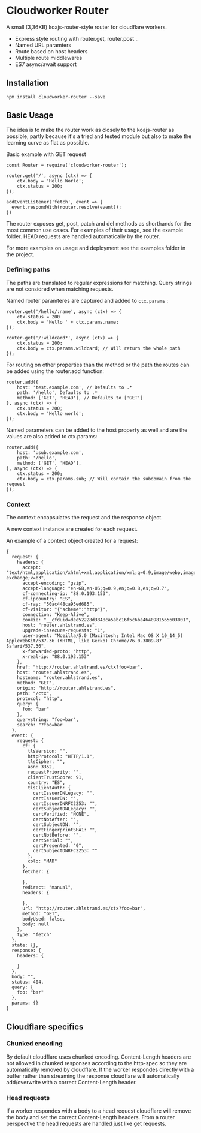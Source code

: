 # Cloudworker Router

A small (3,36KB) koajs-router-style router for cloudflare workers.

- Express style routing with router.get, router.post ..
- Named URL paramters
- Route based on host headers
- Multiple route middlewares
- ES7 async/await support

## Installation

```
npm install cloudworker-router --save
```

## Basic Usage

The idea is to make the router work as closely to the koajs-router as possible, partly because it's a tried and tested module but also to make the learning curve as flat as possible.

Basic example with GET request

```
const Router = require('cloudworker-router');

router.get('/', async (ctx) => {
    ctx.body = 'Hello World';
    ctx.status = 200;
});

addEventListener('fetch', event => {
  event.respondWith(router.resolve(event));
})
```

The router exposes get, post, patch and del methods as shorthands for the most common use cases. For examples of their usage, see the example folder. HEAD requests are handled automatically by the router.

For more examples on usage and deployment see the examples folder in the project.

### Defining paths

The paths are translated to regular expressions for matching. Query strings are not considred when matching requests.

Named router paramteres are captured and added to `ctx.params` :

```
router.get('/hello/:name', async (ctx) => {
    ctx.status = 200
    ctx.body = 'Hello ' + ctx.params.name;
});

router.get('/:wildcard*', async (ctx) => {
    ctx.status = 200;
    ctx.body = ctx.params.wildcard; // Will return the whole path
});

```

For routing on other properties than the method or the path the routes can be added using the router.add function:

```
router.add({
    host: 'test.example.com', // Defaults to .*
    path: '/hello', Defaults to .*
    method: ['GET', 'HEAD'], // Defaults to ['GET']
}, async (ctx) => {
    ctx.status = 200;
    ctx.body = 'Hello world';
});
```

Named parameters can be added to the host property as well and are the values are also added to ctx.params:

```
router.add({
    host: ':sub.example.com',
    path: '/hello',
    method: ['GET', 'HEAD'],
}, async (ctx) => {
    ctx.status = 200;
    ctx.body = ctx.params.sub; // Will contain the subdomain from the request
});
```

### Context

The context encapsulates the request and the response object.

A new context instance are created for each request.

An example of a context object created for a request:

```
{
  request: {
    headers: {
      accept: "text/html,application/xhtml+xml,application/xml;q=0.9,image/webp,image/apng,*/*;q=0.8,application/signed-exchange;v=b3",
      accept-encoding: "gzip",
      accept-language: "en-GB,en-US;q=0.9,en;q=0.8,es;q=0.7",
      cf-connecting-ip: "88.0.193.153",
      cf-ipcountry: "ES",
      cf-ray: "50ac448ca95ed685",
      cf-visitor: "{"scheme":"http"}",
      connection: "Keep-Alive",
      cookie: "__cfduid=dee52228d3848ca5abc16f5c6be4640981565603001",
      host: "router.ahlstrand.es",
      upgrade-insecure-requests: "1",
      user-agent: "Mozilla/5.0 (Macintosh; Intel Mac OS X 10_14_5) AppleWebKit/537.36 (KHTML, like Gecko) Chrome/76.0.3809.87 Safari/537.36",
      x-forwarded-proto: "http",
      x-real-ip: "88.0.193.153"
    },
    href: "http://router.ahlstrand.es/ctx?foo=bar",
    host: "router.ahlstrand.es",
    hostname: "router.ahlstrand.es",
    method: "GET",
    origin: "http://router.ahlstrand.es",
    path: "/ctx",
    protocol: "http",
    query: {
      foo: "bar"
    },
    querystring: "foo=bar",
    search: "?foo=bar
  },
  event: {
    request: {
      cf: {
        tlsVersion: "",
        httpProtocol: "HTTP/1.1",
        tlsCipher: "",
        asn: 3352,
        requestPriority: "",
        clientTrustScore: 91,
        country: "ES",
        tlsClientAuth: {
          certIssuerDNLegacy: "",
          certIssuerDN: "",
          certIssuerDNRFC2253: "",
          certSubjectDNLegacy: "",
          certVerified: "NONE",
          certNotAfter: "",
          certSubjectDN: "",
          certFingerprintSHA1: "",
          certNotBefore: "",
          certSerial: "",
          certPresented: "0",
          certSubjectDNRFC2253: ""
        },
        colo: "MAD"
      },
      fetcher: {

      },
      redirect: "manual",
      headers: {

      },
      url: "http://router.ahlstrand.es/ctx?foo=bar",
      method: "GET",
      bodyUsed: false,
      body: null
    },
    type: "fetch"
  },
  state: {},
  response: {
    headers: {

    }
  },
  body: "",
  status: 404,
  query: {
    foo: "bar"
  },
  params: {}
}
```

## Cloudflare specifics

### Chunked encoding

By default cloudflare uses chunked encoding. Content-Length headers are not allowed in chunked responses according to the http-spec so they are automatically removed by cloudflare. If the worker respondes directly with a buffer rather than streaming the response cloudflare will automatically add/overwrite with a correct Content-Length header.

### Head requests

If a worker respondes with a body to a head request cloudflare will remove the body and set the correct Content-Length headers. From a router perspective the head requests are handled just like get requests.
